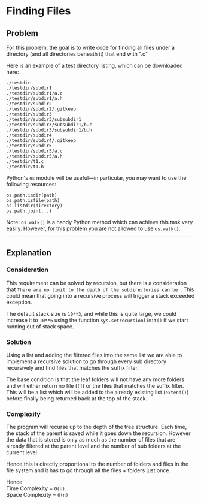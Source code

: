 # Finding Files
## Problem
For this problem, the goal is to write code for finding all files under a directory (and all directories beneath it) that end with ".c"

Here is an example of a test directory listing, which can be downloaded here:

```
./testdir
./testdir/subdir1
./testdir/subdir1/a.c
./testdir/subdir1/a.h
./testdir/subdir2
./testdir/subdir2/.gitkeep
./testdir/subdir3
./testdir/subdir3/subsubdir1
./testdir/subdir3/subsubdir1/b.c
./testdir/subdir3/subsubdir1/b.h
./testdir/subdir4
./testdir/subdir4/.gitkeep
./testdir/subdir5
./testdir/subdir5/a.c
./testdir/subdir5/a.h
./testdir/t1.c
./testdir/t1.h
```

Python's `os` module will be useful—in particular, you may want to use the following resources:

`os.path.isdir(path)`\
`os.path.isfile(path)`\
`os.listdir(directory)`\
`os.path.join(...)`

Note: `os.walk()` is a handy Python method which can achieve this task very easily. However, for this problem you are not allowed to use `os.walk()`.
<hr>

## Explanation

### Consideration
This requirement can be solved by recursion, but there is a consideration that `There are no limit to the depth of the subdirectories can be.`. This could mean that going into a recursive process will trigger a stack exceeded exception.

The default stack size is `10**3`, and while this is quite large, we could increase it to `10**6` using the function `sys.setrecursionlimit()` if we start running out of stack space.

### Solution

Using a list and adding the filtered files into the same list we are able to implement a recursive solution to go through every sub directory recursively and find files that matches the suffix filter.

The base condition is that the leaf folders will not have any more folders and will either return no file (`[]`) or the files that matches the suffix filter. This will be a list which will be added to the already existing list (`extend()`) before finally being returned back at the top of the stack.

### Complexity

The program will recurse up to the depth of the tree structure. Each time, the stack of the parent is saved while it goes down the recursion. However the data that is stored is only as much as the number of files that are already filtered at the parent level and the number of sub folders at the current level. 

Hence this is directly proportional to the number of folders and files in the file system and it has to go through all the files + folders just once. 

Hence\
Time Complexity = `O(n)`\
Space Complexity = `O(n)` 
